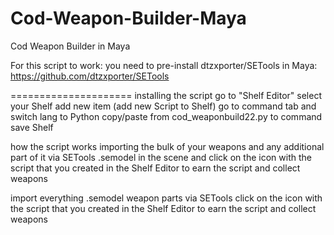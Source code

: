 # Cod-Weapon-Builder-Maya
Cod Weapon Builder in Maya


For this script to work:
you need to pre-install dtzxporter/SETools in Maya: 
https://github.com/dtzxporter/SETools

=====================
installing the script
go to "Shelf Editor"
select your Shelf
add new item (add new Script to Shelf)
go to command tab and switch lang to Python
copy/paste from cod_weaponbuild22.py to command
save Shelf



how the script works
importing the bulk of your weapons
and any additional part of it
via SETools .semodel in the scene
and click on the icon with the script that you created in the Shelf Editor to earn the script and collect weapons
      
      
      
      
import everything .semodel weapon parts via SETools
      click on the icon with the script that you created in the Shelf Editor to earn the script and collect weapons








